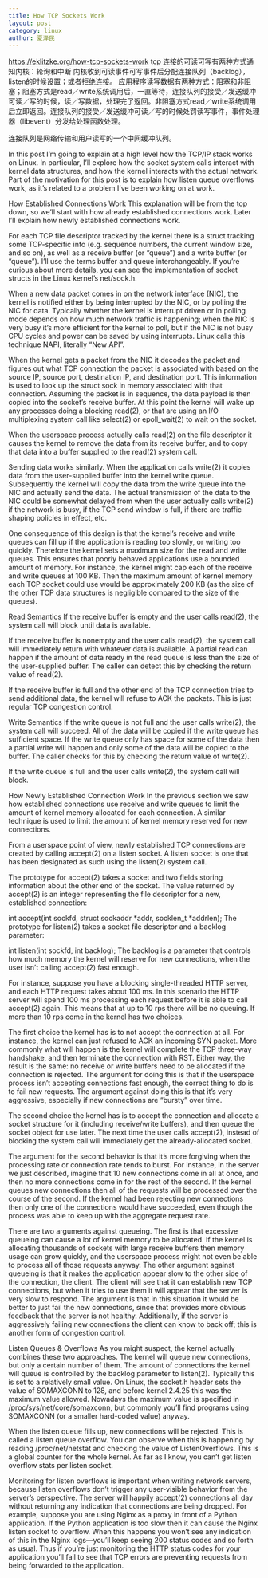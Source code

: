 ```yaml
---
title: How TCP Sockets Work
layout: post
category: linux
author: 夏泽民
---
```

https://eklitzke.org/how-tcp-sockets-work
tcp 连接的可读可写有两种方式通知内核：轮询和中断
内核收到可读事件可写事件后分配连接队列（backlog），listen的时候设置；或者拒绝连接。
应用程序读写数据有两种方式：阻塞和非阻塞；阻塞方式是read／write系统调用后，一直等待，连接队列的接受／发送缓冲可读／写的时候，读／写数据，处理完了返回。非阻塞方式read／write系统调用后立即返回。连接队列的接受／发送缓冲可读／写的时候处罚读写事件，事件处理器（libevent）分发给处理函数处理。

连接队列是网络传输和用户读写的一个中间缓冲队列。
<!-- more -->
In this post I’m going to explain at a high level how the TCP/IP stack works on Linux. In particular, I’ll explore how the socket system calls interact with kernel data structures, and how the kernel interacts with the actual network. Part of the motivation for this post is to explain how listen queue overflows work, as it’s related to a problem I’ve been working on at work.

How Established Connections Work
This explanation will be from the top down, so we’ll start with how already established connections work. Later I’ll explain how newly established connections work.

For each TCP file descriptor tracked by the kernel there is a struct tracking some TCP-specific info (e.g. sequence numbers, the current window size, and so on), as well as a receive buffer (or “queue”) and a write buffer (or “queue”). I’ll use the terms buffer and queue interchangeably. If you’re curious about more details, you can see the implementation of socket structs in the Linux kernel’s net/sock.h.

When a new data packet comes in on the network interface (NIC), the kernel is notified either by being interrupted by the NIC, or by polling the NIC for data. Typically whether the kernel is interrupt driven or in polling mode depends on how much network traffic is happening; when the NIC is very busy it’s more efficient for the kernel to poll, but if the NIC is not busy CPU cycles and power can be saved by using interrupts. Linux calls this technique NAPI, literally “New API”.

When the kernel gets a packet from the NIC it decodes the packet and figures out what TCP connection the packet is associated with based on the source IP, source port, destination IP, and destination port. This information is used to look up the struct sock in memory associated with that connection. Assuming the packet is in sequence, the data payload is then copied into the socket’s receive buffer. At this point the kernel will wake up any processes doing a blocking read(2), or that are using an I/O multiplexing system call like select(2) or epoll_wait(2) to wait on the socket.

When the userspace process actually calls read(2) on the file descriptor it causes the kernel to remove the data from its receive buffer, and to copy that data into a buffer supplied to the read(2) system call.

Sending data works similarly. When the application calls write(2) it copies data from the user-supplied buffer into the kernel write queue. Subsequently the kernel will copy the data from the write queue into the NIC and actually send the data. The actual transmission of the data to the NIC could be somewhat delayed from when the user actually calls write(2) if the network is busy, if the TCP send window is full, if there are traffic shaping policies in effect, etc.

One consequence of this design is that the kernel’s receive and write queues can fill up if the application is reading too slowly, or writing too quickly. Therefore the kernel sets a maximum size for the read and write queues. This ensures that poorly behaved applications use a bounded amount of memory. For instance, the kernel might cap each of the receive and write queues at 100 KB. Then the maximum amount of kernel memory each TCP socket could use would be approximately 200 KB (as the size of the other TCP data structures is negligible compared to the size of the queues).

Read Semantics
If the receive buffer is empty and the user calls read(2), the system call will block until data is available.

If the receive buffer is nonempty and the user calls read(2), the system call will immediately return with whatever data is available. A partial read can happen if the amount of data ready in the read queue is less than the size of the user-supplied buffer. The caller can detect this by checking the return value of read(2).

If the receive buffer is full and the other end of the TCP connection tries to send additional data, the kernel will refuse to ACK the packets. This is just regular TCP congestion control.

Write Semantics
If the write queue is not full and the user calls write(2), the system call will succeed. All of the data will be copied if the write queue has sufficient space. If the write queue only has space for some of the data then a partial write will happen and only some of the data will be copied to the buffer. The caller checks for this by checking the return value of write(2).

If the write queue is full and the user calls write(2), the system call will block.

How Newly Established Connection Work
In the previous section we saw how established connections use receive and write queues to limit the amount of kernel memory allocated for each connection. A similar technique is used to limit the amount of kernel memory reserved for new connections.

From a userspace point of view, newly established TCP connections are created by calling accept(2) on a listen socket. A listen socket is one that has been designated as such using the listen(2) system call.

The prototype for accept(2) takes a socket and two fields storing information about the other end of the socket. The value returned by accept(2) is an integer representing the file descriptor for a new, established connection:

int accept(int sockfd, struct sockaddr *addr, socklen_t *addrlen);
The prototype for listen(2) takes a socket file descriptor and a backlog parameter:

int listen(int sockfd, int backlog);
The backlog is a parameter that controls how much memory the kernel will reserve for new connections, when the user isn’t calling accept(2) fast enough.

For instance, suppose you have a blocking single-threaded HTTP server, and each HTTP request takes about 100 ms. In this scenario the HTTP server will spend 100 ms processing each request before it is able to call accept(2) again. This means that at up to 10 rps there will be no queuing. If more than 10 rps come in the kernel has two choices.

The first choice the kernel has is to not accept the connection at all. For instance, the kernel can just refused to ACK an incoming SYN packet. More commonly what will happen is the kernel will complete the TCP three-way handshake, and then terminate the connection with RST. Either way, the result is the same: no receive or write buffers need to be allocated if the connection is rejected. The argument for doing this is that if the userspace process isn’t accepting connections fast enough, the correct thing to do is to fail new requests. The argument against doing this is that it’s very aggressive, especially if new connections are “bursty” over time.

The second choice the kernel has is to accept the connection and allocate a socket structure for it (including receive/write buffers), and then queue the socket object for use later. The next time the user calls accept(2), instead of blocking the system call will immediately get the already-allocated socket.

The argument for the second behavior is that it’s more forgiving when the processing rate or connection rate tends to burst. For instance, in the server we just described, imagine that 10 new connections come in all at once, and then no more connections come in for the rest of the second. If the kernel queues new connections then all of the requests will be processed over the course of the second. If the kernel had been rejecting new connections then only one of the connections would have succeeded, even though the process was able to keep up with the aggregate request rate.

There are two arguments against queueing. The first is that excessive queueing can cause a lot of kernel memory to be allocated. If the kernel is allocating thousands of sockets with large receive buffers then memory usage can grow quickly, and the userspace process might not even be able to process all of those requests anyway. The other argument against queueing is that it makes the application appear slow to the other side of the connection, the client. The client will see that it can establish new TCP connections, but when it tries to use them it will appear that the server is very slow to respond. The argument is that in this situation it would be better to just fail the new connections, since that provides more obvious feedback that the server is not healthy. Additionally, if the server is aggressively failing new connections the client can know to back off; this is another form of congestion control.

Listen Queues & Overflows
As you might suspect, the kernel actually combines these two approaches. The kernel will queue new connections, but only a certain number of them. The amount of connections the kernel will queue is controlled by the backlog parameter to listen(2). Typically this is set to a relatively small value. On Linux, the socket.h header sets the value of SOMAXCONN to 128, and before kernel 2.4.25 this was the maximum value allowed. Nowadays the maximum value is specified in /proc/sys/net/core/somaxconn, but commonly you’ll find programs using SOMAXCONN (or a smaller hard-coded value) anyway.

When the listen queue fills up, new connections will be rejected. This is called a listen queue overflow. You can observe when this is happening by reading /proc/net/netstat and checking the value of ListenOverflows. This is a global counter for the whole kernel. As far as I know, you can’t get listen overflow stats per listen socket.

Monitoring for listen overflows is important when writing network servers, because listen overflows don’t trigger any user-visible behavior from the server’s perspective. The server will happily accept(2) connections all day without returning any indication that connections are being dropped. For example, suppose you are using Nginx as a proxy in front of a Python application. If the Python application is too slow then it can cause the Nginx listen socket to overflow. When this happens you won’t see any indication of this in the Nginx logs—you’ll keep seeing 200 status codes and so forth as usual. Thus if you’re just monitoring the HTTP status codes for your application you’ll fail to see that TCP errors are preventing requests from being forwarded to the application.
